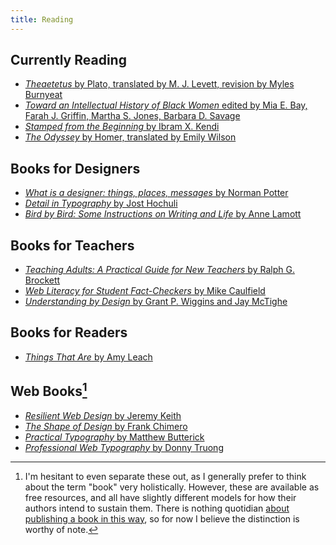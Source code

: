 ```yaml
---
title: Reading
---
```


Currently Reading
-----------------

* [<cite>Theaetetus</cite> by Plato, translated by M. J. Levett, revision by Myles Burnyeat](https://www.hackettpublishing.com/theaetetus)
* [<cite>Toward an Intellectual History of Black Women</cite> edited by Mia E. Bay, Farah J. Griffin, Martha S. Jones, Barbara D. Savage](https://www.uncpress.org/book/9781469620916/toward-an-intellectual-history-of-black-women/?title_id=3635)
* [<cite>Stamped from the Beginning</cite> by Ibram X. Kendi](https://www.goodreads.com/book/show/25898216-stamped-from-the-beginning)
* [<cite>The Odyssey</cite> by Homer, translated by Emily Wilson](http://books.wwnorton.com/books/978-0-393-08905-9/)


Books for Designers
-------------------

* [<cite>What is a designer: things, places, messages</cite> by Norman Potter](https://hyphenpress.co.uk/products/books/978-0-907259-16-9)
* [<cite>Detail in Typography</cite> by Jost Hochuli](http://editions-b42.com/books/detail-typography/)
* [<cite>Bird by Bird: Some Instructions on Writing and Life</cite> by Anne Lamott](https://www.goodreads.com/book/show/12543.Bird_by_Bird)


Books for Teachers
------------------

* [<cite>Teaching Adults: A Practical Guide for New Teachers</cite> by Ralph G. Brockett](http://www.wiley.com/WileyCDA/WileyTitle/productCd-1118903412.html)
* [<cite>Web Literacy for Student Fact-Checkers</cite> by Mike Caulfield](https://webliteracy.pressbooks.com/)
* [<cite>Understanding by Design</cite> by Grant P. Wiggins and Jay McTighe](http://www.indiebound.org/book/9781416600350)


Books for Readers
-----------------

* [<cite>Things That Are</cite> by Amy Leach](https://milkweed.org/book/things-that-are)


Web Books[^webbooks]
--------------------

* [<cite>Resilient Web Design</cite> by Jeremy Keith](https://resilientwebdesign.com)
* [<cite>The Shape of Design</cite> by Frank Chimero](http://shapeofdesignbook.com)
* [<cite>Practical Typography</cite> by Matthew Butterick](http://practicaltypography.com)
* [<cite>Professional Web Typography</cite> by Donny Truong](https://prowebtype.com)



[^webbooks]: I'm hesitant to even separate these out, as I generally prefer to think about the term "book" very holistically. However, these are available as free resources, and all have slightly different models for how their authors intend to sustain them. There is nothing quotidian [about publishing a book in this way](/webbooks/), so for now I believe the distinction is worthy of note.
